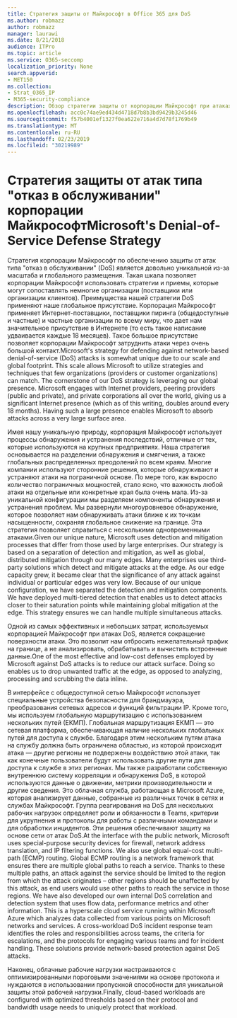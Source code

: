 ```yaml
---
title: Стратегия защиты от Майкрософт в Office 365 для DoS
ms.author: robmazz
author: robmazz
manager: laurawi
ms.date: 8/21/2018
audience: ITPro
ms.topic: article
ms.service: O365-seccomp
localization_priority: None
search.appverid:
- MET150
ms.collection:
- Strat_O365_IP
- M365-security-compliance
description: Обзор стратегии защиты от корпорации Майкрософт при атаках типа "отказ в обслуживании" (DoS).
ms.openlocfilehash: acc0c74ae9ed434d4718d7b8b3bd9429b3245d46
ms.sourcegitcommit: f57b4001ef1327f0ea622e716a4d7d78f1769b49
ms.translationtype: MT
ms.contentlocale: ru-RU
ms.lasthandoff: 02/23/2019
ms.locfileid: "30219989"
---
```

# <a name="microsofts-denial-of-service-defense-strategy"></a><span data-ttu-id="79900-103">Стратегия защиты от атак типа "отказ в обслуживании" корпорации Майкрософт</span><span class="sxs-lookup"><span data-stu-id="79900-103">Microsoft's Denial-of-Service Defense Strategy</span></span>

<span data-ttu-id="79900-p101">Стратегия корпорации Майкрософт по обеспечению защиты от атак типа "отказ в обслуживании" (DoS) является довольно уникальной из-за масштаба и глобального размещения. Такая шкала позволяет корпорации Майкрософт использовать стратегии и приемы, которые могут сопоставлять немногие организации (поставщики или организации клиентов). Преимущества нашей стратегии DoS применяют наше глобальное присутствие. Корпорация Майкрософт применяет Интернет-поставщики, поставщики пиринга (общедоступные и частные) и частные организации по всему миру, что дает нам значительное присутствие в Интернете (то есть такое написание удваивается каждые 18 месяцев). Такое большое присутствие позволяет корпорации Майкрософт затруднить атаки через очень большой контакт.</span><span class="sxs-lookup"><span data-stu-id="79900-p101">Microsoft's strategy for defending against network-based denial-of-service (DoS) attacks is somewhat unique due to our scale and global footprint. This scale allows Microsoft to utilize strategies and techniques that few organizations (providers or customer organizations) can match. The cornerstone of our DoS strategy is leveraging our global presence. Microsoft engages with Internet providers, peering providers (public and private), and private corporations all over the world, giving us a significant Internet presence (which as of this writing, doubles around every 18 months). Having such a large presence enables Microsoft to absorb attacks across a very large surface area.</span></span>

<span data-ttu-id="79900-p102">Имея нашу уникальную природу, корпорация Майкрософт использует процессы обнаружения и устранения последствий, отличные от тех, которые используются на крупных предприятиях. Наша стратегия основывается на разделении обнаружения и смягчения, а также глобальных распределенных преодолений по всем краям. Многие компании используют сторонние решения, которые обнаруживают и устраняют атаки на пограничной основе. По мере того, как выросло количество пограничных мощностей, стало ясно, что важность любой атаки на отдельные или конкретные края была очень мала. Из-за уникальной конфигурации мы разделяем компоненты обнаружения и устранения проблем. Мы развернули многоуровневое обнаружение, которое позволяет нам обнаруживать атаки ближе к их точкам насыщенности, сохраняя глобальное снижение на границе. Эта стратегия позволяет справиться с несколькими одновременными атаками.</span><span class="sxs-lookup"><span data-stu-id="79900-p102">Given our unique nature, Microsoft uses detection and mitigation processes that differ from those used by large enterprises. Our strategy is based on a separation of detection and mitigation, as well as global, distributed mitigation through our many edges. Many enterprises use third-party solutions which detect and mitigate attacks at the edge. As our edge capacity grew, it became clear that the significance of any attack against individual or particular edges was very low. Because of our unique configuration, we have separated the detection and mitigation components. We have deployed multi-tiered detection that enables us to detect attacks closer to their saturation points while maintaining global mitigation at the edge. This strategy ensures we can handle multiple simultaneous attacks.</span></span>

<span data-ttu-id="79900-p103">Одной из самых эффективных и небольших затрат, используемых корпорацией Майкрософт при атаках DoS, является сокращение поверхности атаки. Это позволит нам отбросить нежелательный трафик на границе, а не анализировать, обрабатывать и вычистить встроенные данные.</span><span class="sxs-lookup"><span data-stu-id="79900-p103">One of the most effective and low-cost defenses employed by Microsoft against DoS attacks is to reduce our attack surface. Doing so enables us to drop unwanted traffic at the edge, as opposed to analyzing, processing and scrubbing the data inline.</span></span>

<span data-ttu-id="79900-p104">В интерфейсе с общедоступной сетью Майкрософт использует специальные устройства безопасности для брандмауэра, преобразования сетевых адресов и функций фильтрации IP. Кроме того, мы используем глобальную маршрутизацию с использованием нескольких путей (ЕКМП). Глобальная маршрутизация ЕКМП — это сетевая платформа, обеспечивающая наличие нескольких глобальных путей для доступа к службе. Благодаря этим нескольким путям атака на службу должна быть ограничена областью, из которой происходит атака — другие регионы не подвержены воздействию этой атаки, так как конечные пользователи будут использовать другие пути для доступа к службе в этих регионах. Мы также разработали собственную внутреннюю систему корреляции и обнаружения DoS, в которой используются данные о движении, метрики производительности и другие сведения. Это облачная служба, работающая в Microsoft Azure, которая анализирует данные, собранные из различных точек в сетях и службах Майкрософт. Группа реагирования на DoS для нескольких рабочих нагрузок определяет роли и обязанности в Teams, критерии для укрупнения и протоколы для работы с различными командами и для обработки инцидентов. Эти решения обеспечивают защиту на основе сети от атак DoS.</span><span class="sxs-lookup"><span data-stu-id="79900-p104">At the interface with the public network, Microsoft uses special-purpose security devices for firewall, network address translation, and IP filtering functions. We also use global equal-cost multi-path (ECMP) routing. Global ECMP routing is a network framework that ensures there are multiple global paths to reach a service. Thanks to these multiple paths, an attack against the service should be limited to the region from which the attack originates – other regions should be unaffected by this attack, as end users would use other paths to reach the service in those regions. We have also developed our own internal DoS correlation and detection system that uses flow data, performance metrics and other information. This is a hyperscale cloud service running within Microsoft Azure which analyzes data collected from various points on Microsoft networks and services. A cross-workload DoS incident response team identifies the roles and responsibilities across teams, the criteria for escalations, and the protocols for engaging various teams and for incident handling. These solutions provide network-based protection against DoS attacks.</span></span>

<span data-ttu-id="79900-126">Наконец, облачные рабочие нагрузки настраиваются с оптимизированными пороговыми значениями на основе протокола и нуждаются в использовании пропускной способности для уникальной защиты этой рабочей нагрузки.</span><span class="sxs-lookup"><span data-stu-id="79900-126">Finally, cloud-based workloads are configured with optimized thresholds based on their protocol and bandwidth usage needs to uniquely protect that workload.</span></span>
